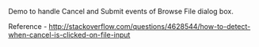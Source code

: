Demo to handle Cancel and Submit events of Browse File dialog box.

Reference - http://stackoverflow.com/questions/4628544/how-to-detect-when-cancel-is-clicked-on-file-input
